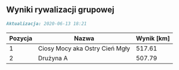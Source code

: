 ## Wyniki rywalizacji grupowej

```markdown
Aktualizacja: 2020-06-13 18:21
```

Pozycja | Nazwa | Wynik [km] |
------------ | -------------  | -------------
 1 |Ciosy Mocy aka Ostry Cień Mgły | 517.61 
 2 |Drużyna A | 507.79
